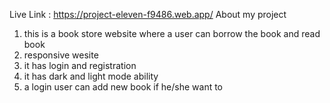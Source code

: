 Live Link : https://project-eleven-f9486.web.app/
About my project

1) this is a book store website where a user can borrow the book and read book
2) responsive wesite
3) it has login and registration
4) it has dark and light mode ability 
5) a login user can add new book if he/she want to